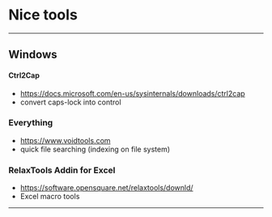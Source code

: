 # Nice tools

---------------------------------------

## Windows

#### Ctrl2Cap

* https://docs.microsoft.com/en-us/sysinternals/downloads/ctrl2cap
* convert caps-lock into control

### Everything

* https://www.voidtools.com
* quick file searching (indexing on file system)

###  RelaxTools Addin for Excel

* https://software.opensquare.net/relaxtools/downld/
* Excel macro tools

---------------------------------------
